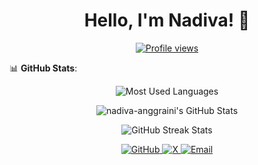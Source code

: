 <h1 align="center">Hello, I'm Nadiva! 👋</h1>

<p align="center">
  <a href="https://github.com/nadiva-anggraini"><img src="https://komarev.com/ghpvc/?username=nadiva-anggraini&style=for-the-badge" alt="Profile views"/></a>
</p>

📊 **GitHub Stats**:
<p align="center">
  <img src="https://github-readme-stats.vercel.app/api/top-langs/?username=nadiva-anggraini&langs_count=8&layout=compact&theme=algolia" alt="Most Used Languages"/>
</p>

<p align="center">
  <img src="https://github-readme-stats.vercel.app/api?username=nadiva-anggraini&show_icons=true&theme=algolia" alt="nadiva-anggraini's GitHub Stats"/>
</p>
<p align="center">
  <img src="https://github-readme-streak-stats.herokuapp.com/?user=nadiva-anggraini&theme=algolia" alt="GitHub Streak Stats"/>
</p>
<p align="center">
  <a href="https://github.com/nadiva-anggraini">
    <img src="https://img.shields.io/badge/GitHub-181717?style=for-the-badge&logo=github&logoColor=white" alt="GitHub"/>
  </a>
  <a href="https://x.com/naadiivaa">
    <img src="https://img.shields.io/badge/X-000000?style=for-the-badge&logo=x&logoColor=white" alt="X"/>
  </a>
  <a href="mailto:nadivaaanggraini@gmail.com">
    <img src="https://img.shields.io/badge/Email-D14836?style=for-the-badge&logo=gmail&logoColor=white" alt="Email"/>
  </a>
</p>


